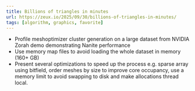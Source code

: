 ```yaml
---
title: Billions of triangles in minutes
url: https://zeux.io/2025/09/30/billions-of-triangles-in-minutes/
tags: [algorithm, graphics, favorite]
---
```


- Profile meshoptimizer cluster generation on a large dataset from NVIDIA Zorah demo demonstrating Nanite performance
- Use memory map files to avoid loading the whole dataset in memory (160+ GB)
- Present several optimizations to speed up the process e.g. sparse array using bitfield, order meshes by size to improve core occupancy, use a memory limit to avoid swapping to disk and make allocations thread local.
